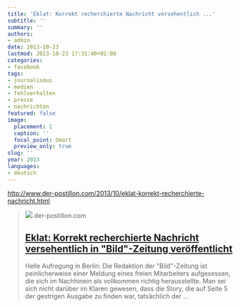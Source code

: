 ```yaml
---
title: 'Eklat: Korrekt recherchierte Nachricht versehentlich ...'
subtitle: ''
summary: ''
authors:
- admin
date: 2013-10-23
lastmod: 2013-10-23 17:31:40+02:00
categories:
- facebook
tags:
- journalismus
- medien
- fehlverhalten
- presse
- nachrichten
featured: false
image:
  placement: 1
  caption: ''
  focal_point: Smart
  preview_only: true
slug: ''
year: 2013
languages:
- deutsch
---
```


http://www.der-postillon.com/2013/10/eklat-korrekt-recherchierte-nachricht.html
> [![](https://4.bp.blogspot.com/-IvbNA2lQsr4/VNtz8qsrkpI/AAAAAAAAdew/_GtRtGv9px0/w1600/Bild2.jpg)](http://www.der-postillon.com/2013/10/eklat-korrekt-recherchierte-nachricht.html)
> der-postillon.com
> ## [Eklat: Korrekt recherchierte Nachricht versehentlich in "Bild"-Zeitung veröffentlicht](http://www.der-postillon.com/2013/10/eklat-korrekt-recherchierte-nachricht.html)
>
>Helle Aufregung in Berlin: Die Redaktion der "Bild"-Zeitung ist peinlicherweise einer Meldung eines freien Mitarbeiters aufgesessen, die sich im Nachhinein als vollkommen richtig herausstellte. Man sei sich nicht darüber im Klaren gewesen, dass die Story, die auf Seite 5 der gestrigen Ausgabe zu finden war, tatsächlich der ...